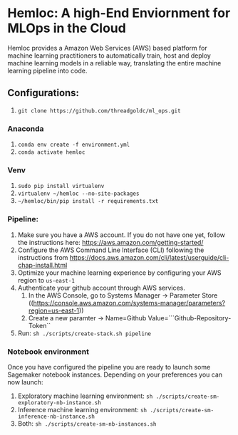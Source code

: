 # Hemloc: A high-End Enviornment for MLOps in the Cloud

Hemloc provides a Amazon Web Services (AWS) based platform for machine learning practitioners to automatically 
train, host and deploy machine learning models in a reliable way, translating the entire machine learning
pipeline into code. 

## Configurations: 

1. ```git clone https://github.com/threadgoldc/ml_ops.git```

### Anaconda
1. ```conda env create -f environment.yml```
2. ```conda activate hemloc```

### Venv 
1. ```sudo pip install virtualenv```
2. ```virtualenv ~/hemloc --no-site-packages```
3. ```~/hemloc/bin/pip install -r requirements.txt```

### Pipeline: 
1. Make sure you have a AWS account. If you do not have one yet, follow the instructions here: https://aws.amazon.com/getting-started/
2. Configure the AWS Command Line Interface (CLI) following the instructions from https://docs.aws.amazon.com/cli/latest/userguide/cli-chap-install.html
3. Optimize your machine learning experience by configuring your AWS region to ```us-east-1```
4. Authenticate your github account through AWS services.
    1. In the AWS Console, go to Systems Manager -> Parameter Store ((https://console.aws.amazon.com/systems-manager/parameters?region=us-east-1)) 
    2. Create a new paramter -> Name=Github Value=```Github-Repository-Token``
5. Run: ```sh ./scripts/create-stack.sh pipeline```

### Notebook environment 
Once you have configured the pipeline you are ready to launch some Sagemaker notebook instances. Depending on your 
preferences you can now launch: 
1. Exploratory machine learning environment: ```sh ./scripts/create-sm-exploratory-nb-instance.sh```
2. Inference machine learning environment: ```sh ./scripts/create-sm-inference-nb-instance.sh```
3. Both: ```sh ./scripts/create-sm-nb-instances.sh```
